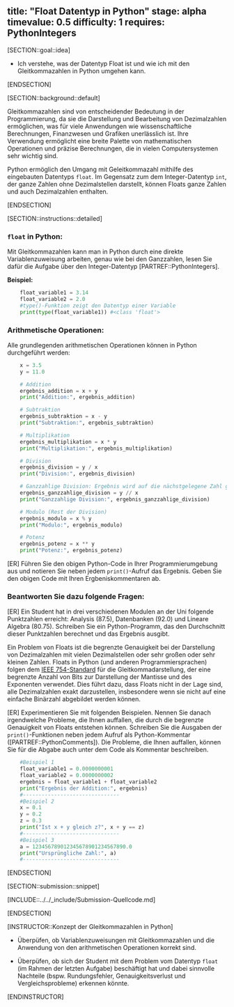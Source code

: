 title: "Float Datentyp in Python"
stage: alpha
timevalue: 0.5
difficulty: 1
requires: PythonIntegers
---

[SECTION::goal::idea]

- Ich verstehe, was der Datentyp Float ist und wie ich mit den Gleitkommazahlen in Python umgehen kann.

[ENDSECTION]

[SECTION::background::default]

Gleitkommazahlen sind von entscheidender Bedeutung in der Programmierung, da sie die Darstellung und Bearbeitung von Dezimalzahlen ermöglichen, was für viele Anwendungen wie wissenschaftliche Berechnungen, Finanzwesen und Grafiken unerlässlich ist. Ihre Verwendung ermöglicht eine breite Palette von mathematischen Operationen und präzise Berechnungen, die in vielen Computersystemen sehr wichtig sind. 

Python ermöglich den Umgang mit Geleitkommazahl mithilfe des eingebauten Datentyps `float`. Im Gegensatz zum dem Integer-Datentyp `int`, der ganze Zahlen ohne Dezimalstellen darstellt, können Floats ganze Zahlen und auch Dezimalzahlen enthalten.

[ENDSECTION]

[SECTION::instructions::detailed]

### `float` in Python:

Mit Gleitkommazahlen kann man in Python durch eine direkte Variablenzuweisung arbeiten, genau wie bei den Ganzzahlen, lesen Sie dafür die Aufgabe über den Integer-Datentyp [PARTREF::PythonIntegers].

**Beispiel:**
```python
    float_variable1 = 3.14
    float_variable2 = 2.0
    #type()-Funktion zeigt den Datentyp einer Variable
    print(type(float_variable1)) #<class 'float'>
```

### Arithmetische Operationen:

Alle grundlegenden arithmetischen Operationen können in Python durchgeführt werden:

```python
    x = 3.5
    y = 11.0

    # Addition
    ergebnis_addition = x + y
    print("Addition:", ergebnis_addition)

    # Subtraktion
    ergebnis_subtraktion = x - y
    print("Subtraktion:", ergebnis_subtraktion)

    # Multiplikation
    ergebnis_multiplikation = x * y
    print("Multiplikation:", ergebnis_multiplikation)

    # Division
    ergebnis_division = y / x
    print("Division:", ergebnis_division)

    # Ganzzahlige Division: Ergebnis wird auf die nächstgelegene Zahl gerundet
    ergebnis_ganzzahlige_division = y // x
    print("Ganzzahlige Division:", ergebnis_ganzzahlige_division)

    # Modulo (Rest der Division)
    ergebnis_modulo = x % y
    print("Modulo:", ergebnis_modulo)

    # Potenz
    ergebnis_potenz = x ** y
    print("Potenz:", ergebnis_potenz)
```

[ER] Führen Sie den obigen Python-Code in Ihrer Programmierumgebung aus und notieren Sie neben jedem `print()`-Aufruf das Ergebnis. Geben Sie den obigen Code mit Ihren Ergbeniskommentaren ab.

### Beantworten Sie dazu folgende Fragen:

[ER] Ein Student hat in drei verschiedenen Modulen an der Uni folgende Punktzahlen erreicht: Analysis (87.5), Datenbanken (92.0) und Lineare Algebra (80.75). Schreiben Sie ein Python-Programm, das den Durchschnitt dieser Punktzahlen berechnet und das Ergebnis ausgibt.

Ein Problem von Floats ist die begrenzte Genauigkeit bei der Darstellung von Dezimalzahlen mit vielen Dezimalstellen oder sehr großen oder sehr kleinen Zahlen. Floats in Python (und anderen Programmiersprachen) folgen dem [IEEE 754-Standard](https://de.wikipedia.org/wiki/IEEE_754) für die Gleitkommadarstellung, der eine begrenzte Anzahl von Bits zur Darstellung der Mantisse und des Exponenten verwendet. Dies führt dazu, dass Floats nicht in der Lage sind, alle Dezimalzahlen exakt darzustellen, insbesondere wenn sie nicht auf eine einfache Binärzahl abgebildet werden können.

[ER] Experimentieren Sie mit folgenden Beispielen. Nennen Sie danach irgendwelche Probleme, die Ihnen auffallen, die durch die begrenzte Genauigkeit von Floats entstehen können. Schreiben Sie die Ausgaben der `print()`-Funktionen neben jedem Aufruf als Python-Kommentar ([PARTREF::PythonComments]). Die Probleme, die Ihnen auffallen, können Sie für die Abgabe auch unter dem Code als Kommentar beschreiben.

```python
    #Beispiel 1
    float_variable1 = 0.0000000001
    float_variable2 = 0.0000000002
    ergebnis = float_variable1 + float_variable2
    print("Ergebnis der Addition:", ergebnis)
    #-------------------------------
    #Beispiel 2
    x = 0.1
    y = 0.2
    z = 0.3
    print("Ist x + y gleich z?", x + y == z)
    #-------------------------------
    #Beispiel 3
    a = 123456789012345678901234567890.0
    print("Ursprüngliche Zahl:", a)
    #-------------------------------
```

[ENDSECTION]

[SECTION::submission::snippet]

[INCLUDE::../../_include/Submission-Quellcode.md]

[ENDSECTION]

[INSTRUCTOR::Konzept der Gleitkommazahlen in Python]

- Überpüfen, ob Variablenzuweisungen mit Gleitkommazahlen und die Anwendung von den arithmetischen Operationen korrekt sind.

- Überpüfen, ob sich der Student mit dem Problem vom Datentyp `float` (im Rahmen der letzten Aufgabe) beschäftigt hat und dabei sinnvolle Nachteile (bspw. Rundungsfehler, Genauigkeitsverlust und Vergleichsprobleme) erkennen könnte.

[ENDINSTRUCTOR]